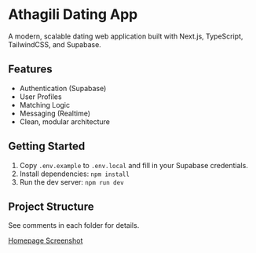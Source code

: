 # Athagili Dating App

A modern, scalable dating web application built with Next.js, TypeScript, TailwindCSS, and Supabase.

## Features

- Authentication (Supabase)
- User Profiles
- Matching Logic
- Messaging (Realtime)
- Clean, modular architecture

## Getting Started

1. Copy `.env.example` to `.env.local` and fill in your Supabase credentials.
2. Install dependencies: `npm install`
3. Run the dev server: `npm run dev`

## Project Structure

See comments in each folder for details. 

[Homepage Screenshot](https://github.com/user-attachments/assets/fd68ed53-f27f-4474-9f83-cf446f35bfbb)

